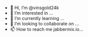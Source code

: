 - 👋 Hi, I’m @vinsgold24k
- 👀 I’m interested in ...
- 🌱 I’m currently learning ...
- 💞️ I’m looking to collaborate on ...
- 📫 How to reach me jabbermix.io...

<!---
vinsgold24k/vinsgold24k is a ✨ special ✨ repository because its `README.md` (this file) appears on your GitHub profile.
You can click the Preview link to take a look at your changes.
--->

